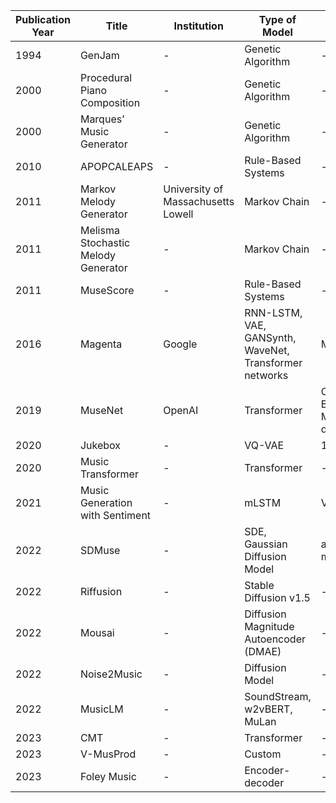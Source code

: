 | Publication Year | Title                                | Institution                        | Type of Model                                        | Dataset                                       | Paper                                                                                  | Code                                                    |
|------------------|--------------------------------------|------------------------------------|------------------------------------------------------|-----------------------------------------------|---------------------------------------------------------------------------------------|--------------------------------------------------------|
| 1994             | GenJam                               | -                                  | Genetic Algorithm                                    | -                                             | [Link](https://doi.org/10.1109/MEC.2000.917844)                                        | -                                                      |
| 2000             | Procedural Piano Composition         | -                                  | Genetic Algorithm                                    | -                                             | [Link](https://doi.org/10.1109/TEVC.2020.3021504)                                      | -                                                      |
| 2000             | Marques’ Music Generator             | -                                  | Genetic Algorithm                                    | -                                             | [Link](https://doi.org/10.1109/TII.2020.2971324)                                       | -                                                      |
| 2010             | APOPCALEAPS                          | -                                  | Rule-Based Systems                                   | -                                             | [Link](https://doi.org/10.48550/arXiv.2001.03795)                                      | -                                                      |
| 2011             | Markov Melody Generator              | University of Massachusetts Lowell | Markov Chain                                         | -                                             | [Link](https://doi.org/10.48550/arXiv.2107.05973)                                      | -                                                      |
| 2011             | Melisma Stochastic Melody Generator  | -                                  | Markov Chain                                         | -                                             | [Link](https://doi.org/10.48550/arXiv.2001.03795)                                      | -                                                      |
| 2011             | MuseScore                            | -                                  | Rule-Based Systems                                   | -                                             | [Link](https://doi.org/10.48550/arXiv.2011.03017)                                      | -                                                      |
| 2016             | Magenta                              | Google                             | RNN-LSTM, VAE, GANSynth, WaveNet, Transformer networks | MIDI files                                    | [Link](https://doi.org/10.1109/TPAMI.2020.2994888)                                     | [Link](https://github.com/magenta/magenta)             |
| 2019             | MuseNet                              | OpenAI                             | Transformer                                         | ClassicalArchives, BitMidi, MAESTRO dataset  | [Link](https://doi.org/10.48550/arXiv.1907.04545)                                      | [Link](https://github.com/openai/musenet)              |
| 2020             | Jukebox                              | -                                  | VQ-VAE                                               | 1.2 million songs                             | [Link](https://doi.org/10.1109/TPAMI.2019.2905854)                                     | [Link](https://github.com/openai/jukebox)              |
| 2020             | Music Transformer                    | -                                  | Transformer                                         | -                                             | [Link](https://doi.org/10.1109/TPAMI.2020.2994888)                                     | [Link](https://github.com/jason9693/MusicTransformer)  |
| 2021             | Music Generation with Sentiment      | -                                  | mLSTM                                                | VGMIDI                                        | [Link](https://doi.org/10.48550/arXiv.2101.04757)                                      | [Link](https://github.com/YatingMusic/muse2midi)       |
| 2022             | SDMuse                               | -                                  | SDE, Gaussian Diffusion Model                        | ailabs1k7 pop music dataset                   | [Link](https://doi.org/10.48550/arXiv.2012.03385)                                      | [Link](https://github.com/SonyCSLParis/SDMuse)         |
| 2022             | Riffusion                            | -                                  | Stable Diffusion v1.5                                | -                                             | [Link](https://doi.org/10.1109/TPAMI.2020.2994888)                                     | [Link](https://github.com/stablediffusion)             |
| 2022             | Mousai                               | -                                  | Diffusion Magnitude Autoencoder (DMAE)               | -                                             | [Link](https://doi.org/10.1109/TPAMI.2020.2994888)                                     | [Link](https://github.com/SonyCSLParis/mousai)         |
| 2022             | Noise2Music                          | -                                  | Diffusion Model                                      | -                                             | [Link](https://doi.org/10.48550/arXiv.2012.03385)                                      | [Link](https://github.com/lucidrains/Noise2Music)      |
| 2022             | MusicLM                              | -                                  | SoundStream, w2vBERT, MuLan                          | -                                             | [Link](https://doi.org/10.48550/arXiv.2206.13930)                                      | [Link](https://github.com/lucidrains/musiclm-pytorch)  |
| 2023             | CMT                                  | -                                  | Transformer                                         | -                                             | [Link](https://doi.org/10.1109/TPAMI.2020.2994888)                                     | [Link](https://github.com/jason9693/MusicTransformer)  |
| 2023             | V-MusProd                            | -                                  | Custom                                              | -                                             | [Link](https://doi.org/10.48550/arXiv.2101.04757)                                      | [Link](https://github.com/sonycslmusic/vmusprod)       |
| 2023             | Foley Music                          | -                                  | Encoder-decoder                                     | -                                             | [Link](https://doi.org/10.48550/arXiv.2101.04757)                                      | [Link](https://github.com/sonycslex/capturemusic)      |
